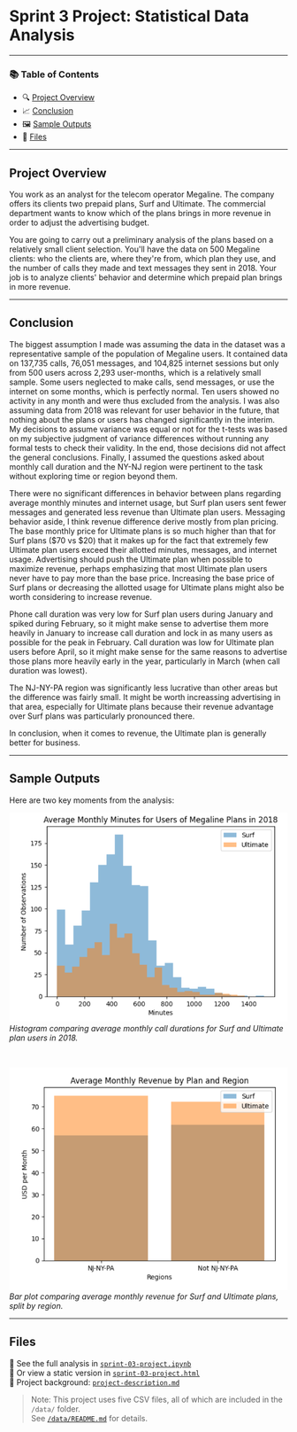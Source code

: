 # Sprint 3 Project: Statistical Data Analysis

---

### 📚 Table of Contents
- 🔍 [Project Overview](#project-overview)
- 📈 [Conclusion](#conclusion)
- 🖼️ [Sample Outputs](#sample-outputs)
- 📁 [Files](#files)

---

## Project Overview

You work as an analyst for the telecom operator Megaline. The company offers its clients two prepaid plans, Surf and Ultimate. The commercial department wants to know which of the plans brings in more revenue in order to adjust the advertising budget. 

You are going to carry out a preliminary analysis of the plans based on a relatively small client selection. You'll have the data on 500 Megaline clients: who the clients are, where they're from, which plan they use, and the number of calls they made and text messages they sent in 2018. Your job is to analyze clients' behavior and determine which prepaid plan brings in more revenue. 

---

## Conclusion

The biggest assumption I made was assuming the data in the dataset was a representative sample of the population of Megaline users. It contained data on 137,735 calls, 76,051 messages, and 104,825 internet sessions but only from 500 users across 2,293 user-months, which is a relatively small sample. Some users neglected to make calls, send messages, or use the internet on some months, which is perfectly normal. Ten users showed no activity in any month and were thus excluded from the analysis. I was also assuming data from 2018 was relevant for user behavior in the future, that nothing about the plans or users has changed significantly in the interim. My decisions to assume variance was equal or not for the t-tests was based on my subjective judgment of variance differences without running any formal tests to check their validity. In the end, those decisions did not affect the general conclusions. Finally, I assumed the questions asked about monthly call duration and the NY-NJ region were pertinent to the task without exploring time or region beyond them.

There were no significant differences in behavior between plans regarding average monthly minutes and internet usage, but Surf plan users sent fewer messages and generated less revenue than Ultimate plan users. Messaging behavior aside, I think revenue difference derive mostly from plan pricing. The base monthly price for Ultimate plans is so much higher than that for Surf plans ($70 vs $20) that it makes up for the fact that extremely few Ultimate plan users exceed their allotted minutes, messages, and internet usage. Advertising should push the Ultimate plan when possible to maximize revenue, perhaps emphasizing that most Ultimate plan users never have to pay more than the base price. Increasing the base price of Surf plans or decreasing the allotted usage for Ultimate plans might also be worth considering to increase revenue.

Phone call duration was very low for Surf plan users during January and spiked during February, so it might make sense to advertise them more heavily in January to increase call duration and lock in as many users as possible for the peak in February. Call duration was low for Ultimate plan users before April, so it might make sense for the same reasons to advertise those plans more heavily early in the year, particularly in March (when call duration was lowest).

The NJ-NY-PA region was significantly less lucrative than other areas but the difference was fairly small. It might be worth increassing advertising in that area, especially for Ultimate plans because their revenue advantage over Surf plans was particularly pronounced there.

In conclusion, when it comes to revenue, the Ultimate plan is generally better for business.

---

## Sample Outputs

Here are two key moments from the analysis:

![Monthly Minutes by Plan](project-03-screenshot-1.png)  
*Histogram comparing average monthly call durations for Surf and Ultimate plan users in 2018.*

<br>

![Average Revenue by Region and Plan](project-03-screenshot-2.png)  
*Bar plot comparing average monthly revenue for Surf and Ultimate plans, split by region.*

---

## Files

📄 See the full analysis in [`sprint-03-project.ipynb`](./sprint-03-project.ipynb)  
📄 Or view a static version in [`sprint-03-project.html`](./sprint-03-project.html)  
📄 Project background: [`project-description.md`](./project-description.md)

> Note: This project uses five CSV files, all of which are included in the `/data/` folder.  
> See [`/data/README.md`](./data/README.md) for details.
